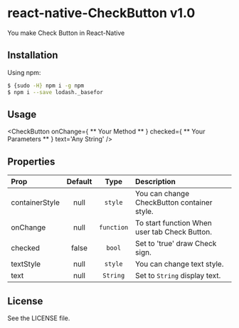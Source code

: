 # react-native-CheckButton v1.0

You make Check Button in React-Native

## Installation

Using npm:
```bash
$ {sudo -H} npm i -g npm
$ npm i --save lodash._basefor
```

## Usage

<CheckButton onChange={ ** Your Method ** } checked={ ** Your Parameters ** } text='Any String' />


## Properties
| Prop  | Default  | Type | Description |
| :------------ |:---------------:| :---------------:| :-----|
| containerStyle | null | `style` | You can change CheckButton container style. |
| onChange | null | `function` | To start function When user tab Check Button. |
| checked | false | `bool` | Set to 'true' draw Check sign. |
| textStyle | null | `style` | You can change text style. |
| text | null | `String` | Set to `String` display text. |


## License
See the LICENSE file.
